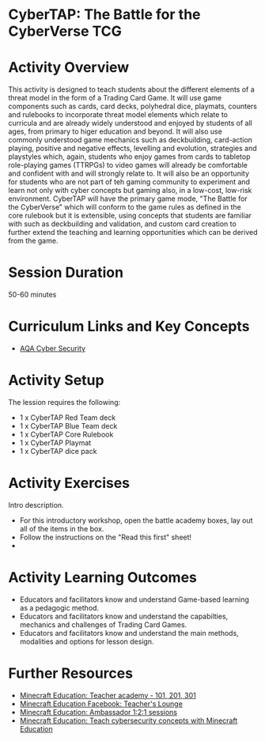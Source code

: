 # **CyberTAP: The Battle for the CyberVerse TCG**

# Activity Overview
This activity is designed to teach students about the different elements of a threat model in the form of a Trading Card Game. It will use game components such as cards, card decks, polyhedral dice, playmats, counters and rulebooks to incorporate threat model elements which relate to curricula and are already widely understood and enjoyed by students of all ages, from primary to higer education and beyond.
It will also use commonly understood game mechanics such as deckbuilding, card-action playing, positive and negative effects, levelling and evolution, strategies and playstyles which, again, students who enjoy games from cards to tabletop role-playing games (TTRPGs) to video games will already be comfortable and confident with and will strongly relate to. It will also be an opportunity for students who are not part of teh gaming community to experiment and learn not only with cyber concepts but gaming also, in a low-cost, low-risk environment.
CyberTAP will have the primary game mode, "The Battle for the CyberVerse" which will conform to the game rules as defined in the core rulebook but it is extensible, using concepts that students are familiar with such as deckbuilding and validation, and custom card creation to further extend the teaching and learning opportunities which can be derived from the game.

# Session Duration
50-60 minutes

# Curriculum Links and Key Concepts
* [AQA Cyber Security](https://www.aqa.org.uk/subjects/computer-science-and-it/gcse/computer-science-8525/subject-content#Cyber_security)

# Activity Setup
<p>The lession requires the following:

<ul> 
<li>1 x CyberTAP Red Team deck
<li>1 x CyberTAP Blue Team deck
<li>1 x CyberTAP Core Rulebook
<li>1 x CyberTAP Playmat
<li>1 x CyberTAP dice pack
</ul>
</p>

# Activity Exercises
Intro description.

<ul>
  <li> For this introductory workshop, open the battle academy boxes, lay out all of the items in the box.
  <li> Follow the instructions on the "Read this first" sheet!
  <li>  
</ul> 
<p>


# Activity Learning Outcomes
<ul>
<li> Educators and facilitators know and understand Game-based learning as a pedagogic method.
<li> Educators and facilitators know and understand the capabilties, mechanics and challenges of Trading Card Games.
<li> Educators and facilitators know and understand the main methods, modalities and options for lesson design.
</ul>

# Further Resources

* [Minecraft Education: Teacher academy - 101, 201, 301]()
* [Minecraft Education Facebook: Teacher's Lounge]()
* [Minecraft Education: Ambassador 1:2:1 sessions]()
* [Minecraft Education: Teach cybersecurity concepts with Minecraft Education]()
</ul>
